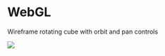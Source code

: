 # WebGL
Wireframe rotating cube with orbit and pan controls


![](https://78.media.tumblr.com/aa23d1eea38a978d221f05ec9ead85a5/tumblr_p7neagF8211uepvy3o1_1280.gif)
